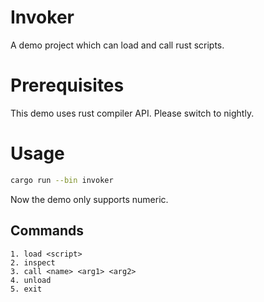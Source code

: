 # Invoker

A demo project which can load and call rust scripts. 

# Prerequisites

This demo uses rust compiler API. Please switch to nightly.

# Usage 

```bash
cargo run --bin invoker
```

Now the demo only supports numeric.

## Commands
```
1. load <script> 
2. inspect 
3. call <name> <arg1> <arg2>
4. unload 
5. exit
```